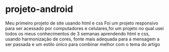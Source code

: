 # projeto-android
Meu primeiro projeto de site usando html e css
Foi um projeto responsivo para ser acessado por computadores e celulares,foi um projeto no qual usei todos os meus conhecimentos 
de 3 semanas aprendendo html e css, usando harmonização de cores, fonte mais adequada para a mensagem a ser passada e um estilo 
único para combinar melhor com o tema do artigo
